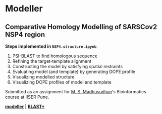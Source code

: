 # Modeller
## Comparative Homology Modelling of SARSCov2 NSP4 region

**Steps implemented in `NSP4.structure.ipynb`**:
1. PSI-BLAST to find homologous sequence
2. Refining the target-template alignment
3. Constructing the model by satisfying spatial restraints
4. Evaluating model (and template) by generating DOPE profile
5. Visualizing modelled structure
6. Visualizing DOPE profiles of model and template

Submitted as an assignment for [M. S. Madhusudhan](http://cospi.iiserpune.ac.in/cospi/)'s Bioinformatics course at IISER Pune.

[**modeller**](https://salilab.org/modeller/) | [**BLAST+**](https://blast.ncbi.nlm.nih.gov/Blast.cgi?PAGE_TYPE=BlastDocs&DOC_TYPE=Download)
